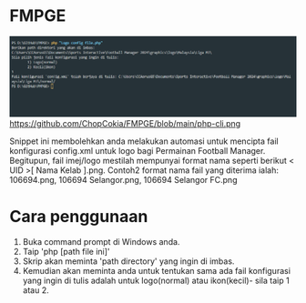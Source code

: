 # FMPGE

![Cli Screenshot](https://github.com/ChopCokia/FMPGE/blob/main/php-cli.png)https://github.com/ChopCokia/FMPGE/blob/main/php-cli.png

Snippet ini membolehkan anda melakukan automasi untuk mencipta fail konfigurasi config.xml untuk logo bagi Permainan Football Manager. Begitupun, fail imej/logo mestilah mempunyai format nama seperti berikut < UID >[ Nama Kelab ].png.
Contoh2 format nama fail yang diterima ialah: 106694.png, 106694 Selangor.png, 106694 Selangor FC.png

# Cara penggunaan
1. Buka command prompt di Windows anda.
2. Taip 'php [path file ini]'
3. Skrip akan meminta 'path directory' yang ingin di imbas.
4. Kemudian akan meminta anda untuk tentukan sama ada fail konfigurasi yang ingin di tulis adalah untuk logo(normal) atau ikon(kecil)- sila taip 1 atau 2.
